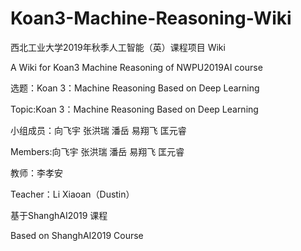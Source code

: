 # Koan3-Machine-Reasoning-Wiki

西北工业大学2019年秋季人工智能（英）课程项目 Wiki

A Wiki for Koan3 Machine Reasoning of NWPU2019AI course

选题：Koan 3：Machine Reasoning Based on Deep Learning

Topic:Koan 3：Machine Reasoning Based on Deep Learning

小组成员：向飞宇 张洪瑞 潘岳	易翔飞	匡元睿

Members:向飞宇 张洪瑞 潘岳	易翔飞	匡元睿

教师：李孝安

Teacher：Li Xiaoan（Dustin）

基于ShanghAI2019 课程

Based on ShanghAI2019 Course
